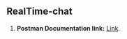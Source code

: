 ﻿## RealTime-chat
1. **Postman Documentation link:**  [Link]([https://pages.github.com/](https://documenter.getpostman.com/view/26421829/2s9YeEcs9y)https://documenter.getpostman.com/view/26421829/2s9YeEcs9y).
